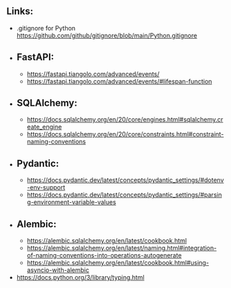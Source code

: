 Links:
-
- .gitignore for Python https://github.com/github/gitignore/blob/main/Python.gitignore
- FastAPI:
  - 
  - https://fastapi.tiangolo.com/advanced/events/
  - https://fastapi.tiangolo.com/advanced/events/#lifespan-function
- SQLAlchemy:
  - 
  - https://docs.sqlalchemy.org/en/20/core/engines.html#sqlalchemy.create_engine
  - https://docs.sqlalchemy.org/en/20/core/constraints.html#constraint-naming-conventions
- Pydantic:
  - 
  - https://docs.pydantic.dev/latest/concepts/pydantic_settings/#dotenv-env-support
  - https://docs.pydantic.dev/latest/concepts/pydantic_settings/#parsing-environment-variable-values
- Alembic:
  - 
  - https://alembic.sqlalchemy.org/en/latest/cookbook.html
  - https://alembic.sqlalchemy.org/en/latest/naming.html#integration-of-naming-conventions-into-operations-autogenerate
  - https://alembic.sqlalchemy.org/en/latest/cookbook.html#using-asyncio-with-alembic
- https://docs.python.org/3/library/typing.html
